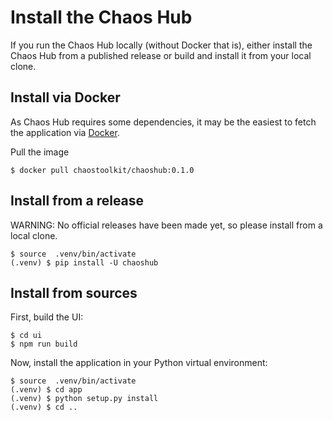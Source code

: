 
# Install the Chaos Hub

If you run the Chaos Hub locally (without Docker that is), either install the
Chaos Hub from a published release or build and install it from your local
clone.

## Install via Docker

As Chaos Hub requires some dependencies, it may be the easiest to fetch the
application via [Docker][docker].

[docker]: https://hub.docker.com/r/chaostoolkit/chaoshub/

Pull the image
```
$ docker pull chaostoolkit/chaoshub:0.1.0
```

## Install from a release

WARNING: No official releases have been made yet, so please install from a local
clone.

```
$ source  .venv/bin/activate
(.venv) $ pip install -U chaoshub
```

## Install from sources

First, build the UI:

```
$ cd ui
$ npm run build
```

Now, install the application in your Python virtual environment:

```
$ source  .venv/bin/activate
(.venv) $ cd app
(.venv) $ python setup.py install
(.venv) $ cd ..
```
